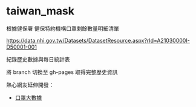 # taiwan_mask

根據健保署 健保特約機構口罩剩餘數量明細清單

https://data.nhi.gov.tw/Datasets/DatasetResource.aspx?rId=A21030000I-D50001-001

紀錄歷史數據與每日統計表

將 branch 切換至 gh-pages 取得完整歷史資訊


熱心網友延伸開發：

- [口罩大數據](https://datastudio.google.com/u/0/reporting/8b36f138-97ef-449e-9e1f-b4385c48ff01/page/CMNEB?fbclid=IwAR0RQQd9bm4qH_TJtl4wFM7wvF0_0XjxJlpzyUFs1O26DlZ3lklUVzKHs2s )